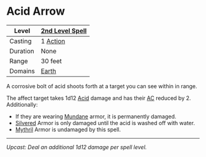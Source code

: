 # Acid Arrow

| Level    | [2nd Level Spell](2nd%20Level%20Spells.md)        |
| -------- | --------------------------------------------------- |
| Casting  | 1 [Action](../../../../Game%20Procedures/Core%20Procedures/Action.md) |
| Duration | None                                                |
| Range    | 30 feet                                             |
| Domains  | [Earth](../../Spell%20Domains/Earth.md)          |

A corrosive bolt of acid shoots forth at a target you can see within in range.

The affect target takes 1d12 [Acid](../../../../Game%20Procedures/Combat/Damage%20Types/Acid.md) damage and has their [AC](../../../../Player%20Characters/Derived%20Statistics/Armor%20Class.md) reduced by 2. Additionally:

- If they are wearing [Mundane](../../../../Items%20and%20Gear/Material%20Properties/Mundane%20Property.md) armor, it is permanently damaged.
- [Silvered](../../../../Items%20and%20Gear/Material%20Properties/Silvered%20Property.md) Armor is only damaged until the acid is washed off with water.
- [Mythril](../../../../Items%20and%20Gear/Material%20Properties/Mythril%20Property.md) Armor is undamaged by this spell.

---
*Upcast: Deal an additional 1d12 damage per spell level.*
